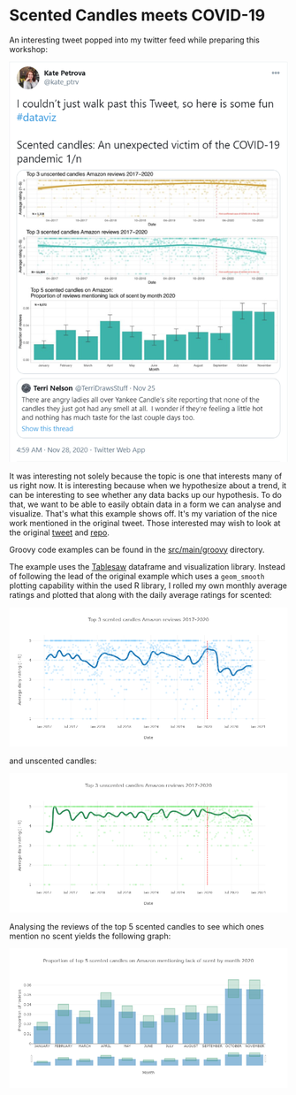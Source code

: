 <!--
SPDX-License-Identifier: Apache-2.0

Licensed under the Apache License, Version 2.0 (the "License");
you may not use this file except in compliance with the License.
You may obtain a copy of the License at

    https://www.apache.org/licenses/LICENSE-2.0

Unless required by applicable law or agreed to in writing, software
distributed under the License is distributed on an "AS IS" BASIS,
WITHOUT WARRANTIES OR CONDITIONS OF ANY KIND, either express or implied.
See the License for the specific language governing permissions and
limitations under the License.
-->

# Scented Candles meets COVID-19

An interesting tweet popped into my twitter feed while preparing this workshop:

![Original tweet](../../docs/images/2020-Nov-28_KatePetrovaOnTwitter.png)

It was interesting not solely because the topic is one that interests many of us
right now. It is interesting because when we hypothesize about a trend,
it can be interesting to see whether any data backs up our hypothesis.
To do that, we want to be able to easily obtain data in a form we can
analyse and visualize. That's what this example shows off.
It's my variation of the nice work mentioned in the original tweet.
Those interested may wish to look at the original
[tweet](https://twitter.com/kate_ptrv/status/1332398737604431874) and
[repo](https://github.com/kateptrv/Candles).

Groovy code examples can be found in the [src/main/groovy](src/main/groovy) directory.

The example uses the [Tablesaw](https://tablesaw.tech/) dataframe and visualization library.
Instead of following the lead of the original example which uses a `geom_smooth` plotting
capability within the used R library, I rolled my own monthly average ratings and plotted that
along with the daily average ratings for scented:

![Original tweet](../../docs/images/scented.png)

and unscented candles:

![Original tweet](../../docs/images/unscented.png)

Analysing the reviews of the top 5 scented candles to see which ones mention no scent
yields the following graph:

![Original tweet](../../docs/images/reviews.png)
